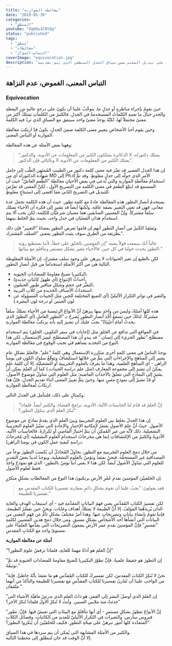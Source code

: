 ```yaml
---
title: "مغالطة المواربة"
date: "2019-05-30"
categories: 
  - "المنطق"
youtube: "XqbQu1CNlQg"
status: "published"
tags: 
  - "منطق"
  - "مغالطات"
  - "التماس-السؤال"
coverImage: "equivocation.jpg"
description: "واحدة من بين المغالطات الشائعة في الجدلات التطورية، والتي تعتمد على تبديل المعنى ضمن سياق الجدل المنطقي الذي يتم تقديمه."
---
```


## التباس المعنى، الغموض، عدم النزاهة

### **Equivocation**

حينَ نقومُ بإجراءِ مناظرةٍ أو جدلٍ ما، يتوجَّبُ علينا أن نكونَ على درجةٍ عاليةٍ من اليقظةِ والحذرِ حيالَ ما تعنيهِ الكلماتُ المستخدمةُ في الجدلِ. فالكثيرُ من الكلماتِ تمتلكُ أكثرَ من معنىً محتملاً لها، لكنَّهُ يوجدُ معنىً واحد سيتفق مع السياقِ الذي تردُ فيهِ الكلمةُ.

وحين يقوم أحدُ الأشخاصِ بتغييرِ معنى الكلمة ضمنَ الجدلِ، يكونُ قدْ ارتكبَ مغالطةَ المواربة أو التباس المعنى.


وههنا بعض الأمثلة عن هذه المغالطة:

> ”الدكاترة يمتلكون الكثير من المعلومات عن الأدوية، والدكتور X يمتلك دكتوراه، وبالتالي فإن الدكتور X يمتلك الكثير من المعلومات عن الأدوية“.

إن هذا الجدل القصير قد تغيّر فيه معنى كلمة دكتور من الطبيب المُمتَهِن الطّب إلى حامل شهادة الدكتوراه أي من MD إلى Ph.d الأمر الذي حولّه إلى جدلٍ مغلوطٍ. وقد تمَّ استخدامُ مغالطةِ المواربةِ والتي تُدعى في بعضِ الأحيانِ مغالطةَ ”الطُّعمِ الغاشّ“ حيث أن المستمع قد ابتلعَ الطعم في معنى الكلمة من التصريحِ الأول ، لكنَّ المعنى قد تعرَّضَ للتبديل في التصريح الثاني مما أفضى إلى استنتاجٍ مغلوطٍ.

يستخدمُ أنصارُ التطور هذهِ المغالطة عادةً مع كلمة تطور. حيث أن هذه الكلمة تحمل عدة معاني. فهي قد تعني التغيير بصفة عامّة، ولكنها أيضاً قد تشير إلى فكرة أن الأحياء تمتلك سلفاً مشتركاً. وإنَّ المعنيين السابقين هما معنيان شرعيَّان للكلمة، لكن يحب ألا يتم استخدام هذان المَعنَيَان في جدل واحد، بحيث يتمّ الخلط بينهما.

ويَعتَقِدُ الكَثيرُ من أنصارِ التطورِ أنهم إن قاموا بَعرضِ التطورِ بمعناهُ ”التغيير“ فإن ذلك بطريقة من الطرق سوف يثبت التطور بمعنى ”السلف المشترك“.

> غالباً أنك سمعت قولاً يشبه ”إن المؤمنين بالخلق على خطأ، لأننا نستطيع رؤية التطور يحدث حولنا في كل حين. فالأحياء تتغير بشكل مستمر وتتأقلم مع بيئاتها.“

لكن بالطبع إن تغير الحيوانات لا يبرهن على وجود سلف مشترك. إن الأمثلةَ المغلوطةَ التاليةَ هي من أكثرِ الأمثلةِ استخداماً من قبلِ أنصارِ التطورِ.

- البكتيريا تصبحُ مقاومةً للمضاداتِ الحيوية،
- أحداثُ الإنتواعِ (أي ظهورُ كائناتٍ جديدةٍ)،
- التغيُّر في حجمِ وشكلِ مناقيرِ طيورِ الحسّونِ،
- استحداثُ الأصنافِ الجديدةِ من كلابِ التربية.
- والتغير في تواترِ التَكرارِ الأليليِّ (أي الصيغ المختلفة للجين مثل الجينات المسؤولة عن لون العينين أو درجة لون البشرة.)

هذه كلها أمثلةٌ، وليسَ من واحدٍ بينها يبرهنُ أنَّ الأنواعَ الرئيسيةَ من الأحياءِ تمتلكُ سلفاً مشتركاً. لذلكَ حين تسمعُ أحَّدَ أنصارِ التطورِ يُصرحُ بـ ”التطورِ العاملِ (أي التطورُ الذي يحدثُ أمامَ أعيُنِنَا)“ يجبُ عليكَ أن تشيرَ إليهِ بأنه يرتكبُ مغالطةَ المواربةِ.

في المواقعِ التي تدافع عن الخلق مثل (إجابات في سفر التكوين، الخلق) يتم استخدام مصطلح ”تطور الجزيء إلى إنسان.“ قد يبدو أن هذا المصطلح عَسِرَ الإستعمال، لكن هذا النوع من التحديد يساهم في تجنب الوقوع في مغالطة المواربة.

يوجدُ التباسٌ في معنى كلمةٍ أخرى متكررة الإستعمال وهي كلمةُ ”علم“. فالعلمُ بشكلٍ عامٍ يشير إلى المناهجِ والإجراءاتِ التي يتمُّ من خلالِها استكشافُ وتوقّعُ سلوكِ الكونِ في يومنا الراهن - أي المناهج العلمية. وهذا ما يعرفُ بالعلومِ التجريبيةِ أو التشغيليّة. إلا أن كلمةَ علمٍ يمكنُ أن تشيرَ إلى مجموعةِ المعارفِ (مثل علم دراسة الجينات.) كما أن العلمَ يمكن أن يشيرَ إلى النماذجِ التي تتعلقُ بالأحداثِ الماضية؛ مثل العلومِ التي تتناولُ موضوعَ الأصول. أو قدْ تشيرُ إلى نموذجٍ معينٍ منها. وحينَ يتمُّ تغييرُ المعنى أثناءَ تقديمِ الجدلِ، فإنَّ هذا ارتكابُ لمغالطةِ المواربةِ.

وكمثالٍ على ذلك، فلنتأمل في الجدل التالي:

> ”إنَّ العلمَ قد قدّمَ لنا الحاسباتَ الآليةَ، الأدوية، برامجَ الفضاءِ، والكثيرَ أيضاً. فلماذا تُنكرُ العلمَ الذي يتناوَل التطور؟“

إن هذا الجدلَ يخلط بين العلومِ التجريبيةِ وبينَ العلمِ الذي يقدمُ نماذجَ عن موضوعِ الأصولِ. حيثُ أنَّ علمَ الأصولِ يفتقرُ لإمكانيةِ الإختبارِ والإعادةِ التي تميّيزُ العلومَ التجريبيةَ التشغيليةَ، ذلك لأنَّه من غيرِ المُمكِنِ أن يتمَّ اختبارُ الماضي أو تَكرارَهُ. فالحاسبات الآلية، الأدويةُ والكثيرُ من الإكتشافاتِ إنما هي مخرجاتُ استخدامِ العلومِ التشغيلية (أي مُخرجاتُ دراسةِ كيفيةِ عملِ الكونِ في يومنا الراهن).

من خلال دمجِ العلومِ التجريبيةِ مع التطورِ، يحاولُ المُجادلُ أن يُكسبَ التطورَ نوعاً من المصداقيةِ غير المستحقّة. فنحنُ نعتقدُ ونؤمنُ بالعلومِ التشغيلية، ويوجدُ لدينا بعضُ التقديرِ للعلومِ التي تتناولُ الأصولَ أيضاً. لكن هذا لا يعني أننا نؤمنُ بالتطورِ- الذي هوَ نموذجُ واحدُ فقط لعلومِ الأصول.

إن الخلقييّنَ المؤمنينَ بقدمِ عُمُرِ الأرضِ يرتكبونَ هذا النوعَ من المغالطاتِ بشكلٍ متكرّرٍ.

> فقد يقولونَ: ”يجبُ علينا أن نقومَ بشكلٍ دائمٍ بمقارنةِ تفسيرنا للكتابِ المقدس مع تفسيرنا للطبيعة.“

لكن تفسيرَ الكتابِ المُقدَّس يعني فهمَ البياناتِ المقدَّمةِ فيهِ - أي استيعاب الهدفِ والغايةِ الذان يُريدَهُما المؤلفُ. إلا أنَّ الطبيعةَ لا تمتلكُ أهداف وغايات. ونحنُ حين نفسِّرُ الطبيعةَ، فإننا نقومُ بإنشاءِ بياناتٍ وتصريحاتٍ عنها. وهذا أمرٌ مختلفٌ بشكلٍ تامٍّ عن فهمِ المعنى من البيانات التي أنشأها أحد الأشخاصِ بشكلٍ مسبقٍ. ومن خلال دمجِ هذينِ المعنيينِ لكلمةِ ”تفسيرٍ“ فإنَّ المؤمنينَ بقدمِ عمر الأرضِ يضعونَ التصريحات التي يقدّمها العلماءُ على مستوىً واحد مع الكتابِ المقدسِ.

**أمثلة عن مغالطة المواربة**

”إنَّ العلمَ هو أداةٌ مهمةٌ للغايةِ، فلماذا ترفضُ علومَ التطورِ؟“

”إن التطورَ هو حقيقةٌ علميةٌ. فإنَّ تطوّرَ البكتيريا لتُصبِحَ مقاومةً للمضاداتِ الحيويةِ قد تمَّ توثيقُهُ.“

”نحنُ لا نُنكِرُ الكتابَ المقدسَ، لكن تفسيركَ للكتابِ المُقدَّسِ هو ما نعتقدُ بأنّهُ خاطئٌ. فإنهُ من الواجبِ علينا أن نُقارنَ تفسيرنا للكتابِ المقدَّسِ مع تفسيرنا للطبيعة والتأكدُ من أنهما متّفقان.“

”إن العلمَ الذي أوصلَ البشرَ إلى القمرِ، هو ذاتُ العلمِ الذي يدرسُ ماهيَّةَ الأشياءِ التي حدثتْ منذ ملايين السنين. وأنتَ لا تُنكرُ الأولَ فلماذا تُنكرُ الآخر؟“

”إنَّ الأنواعَ تتطورُ بشكلٍ مستمرٍ - أي أنها تتأقلمُ مع البيئاتِ التي تعيشُ فيها. فإنَّ: تطور فيروس سارس، والتغيرات في التَكرار الأليليّ للعديدِ من الكائناتِ، وفصائل الكلاب المتعدّدة كلها أمور تبرهنُ على صِحّةِ التطورِ. فكيف للخلقيّينَ أن يُنكروا التطور؟“

والكثير من الأمثلة المشابهة التي يُمكن أن يتم سردها في هذا السياق.  
إلا أنَّ الوقت قد حان لننطلق إلى محطتنا التالية.
